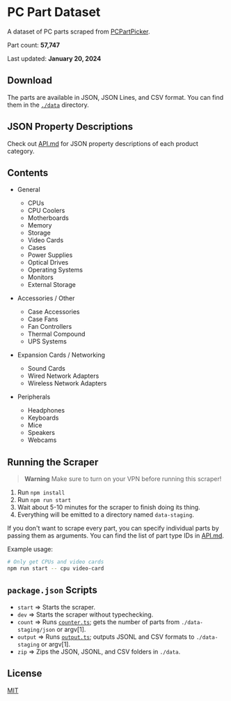 # PC Part Dataset

A dataset of PC parts scraped from [PCPartPicker](https://pcpartpicker.com).

Part count: **57,747**

Last updated: **January 20, 2024**

## Download

The parts are available in JSON, JSON Lines, and CSV format. You can find them in the [`./data`](./data) directory.

## JSON Property Descriptions

Check out [API.md](./API.md) for JSON property descriptions of each product category.

## Contents

- General

  - CPUs
  - CPU Coolers
  - Motherboards
  - Memory
  - Storage
  - Video Cards
  - Cases
  - Power Supplies
  - Optical Drives
  - Operating Systems
  - Monitors
  - External Storage

- Accessories / Other

  - Case Accessories
  - Case Fans
  - Fan Controllers
  - Thermal Compound
  - UPS Systems

- Expansion Cards / Networking

  - Sound Cards
  - Wired Network Adapters
  - Wireless Network Adapters

- Peripherals
  - Headphones
  - Keyboards
  - Mice
  - Speakers
  - Webcams

## Running the Scraper

> **Warning**
> Make sure to turn on your VPN before running this scraper!

1. Run `npm install`
2. Run `npm run start`
3. Wait about 5-10 minutes for the scraper to finish doing its thing.
4. Everything will be emitted to a directory named `data-staging`.

If you don't want to scrape every part, you can specify individual parts by passing them as arguments. You can find the list of part type IDs in [API.md](./API.md).

Example usage:

```sh
# Only get CPUs and video cards
npm run start -- cpu video-card
```

## `package.json` Scripts

- `start` => Starts the scraper.
- `dev` => Starts the scraper without typechecking.
- `count` => Runs [`counter.ts`](./src/counter.ts); gets the number of parts from `./data-staging/json` or argv[1].
- `output` => Runs [`output.ts`](./src/output.ts); outputs JSONL and CSV formats to `./data-staging` or argv[1].
- `zip` => Zips the JSON, JSONL, and CSV folders in `./data`.

## License

[MIT](./LICENSE)
